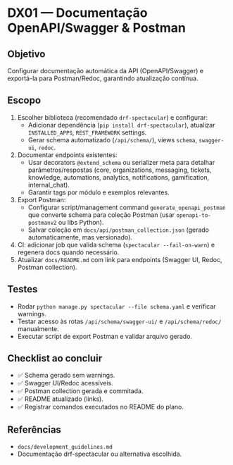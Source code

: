 # DX01 — Documentação OpenAPI/Swagger & Postman

## Objetivo
Configurar documentação automática da API (OpenAPI/Swagger) e exportá-la para Postman/Redoc, garantindo atualização contínua.

## Escopo
1. Escolher biblioteca (recomendado `drf-spectacular`) e configurar:
   - Adicionar dependência (`pip install drf-spectacular`), atualizar `INSTALLED_APPS`, `REST_FRAMEWORK` settings.
   - Gerar schema automatizado (`/api/schema/`), views `schema`, `swagger-ui`, `redoc`.
2. Documentar endpoints existentes:
   - Usar decorators `@extend_schema` ou serializer meta para detalhar parâmetros/respostas (core, organizations, messaging, tickets, knowledge, automations, analytics, notifications, gamification, internal_chat).
   - Garantir tags por módulo e exemplos relevantes.
3. Export Postman:
   - Configurar script/management command `generate_openapi_postman` que converte schema para coleção Postman (usar `openapi-to-postmanv2` ou libs Python).
   - Salvar coleção em `docs/api/postman_collection.json` (gerado automaticamente, mas versionado).
4. CI: adicionar job que valida schema (`spectacular --fail-on-warn`) e regenera docs quando necessário.
5. Atualizar `docs/README.md` com link para endpoints (Swagger UI, Redoc, Postman collection).

## Testes
- Rodar `python manage.py spectacular --file schema.yaml` e verificar warnings.
- Testar acesso às rotas `/api/schema/swagger-ui/` e `/api/schema/redoc/` manualmente.
- Executar script de export Postman e validar arquivo gerado.

## Checklist ao concluir
- ✅ Schema gerado sem warnings.
- ✅ Swagger UI/Redoc acessíveis.
- ✅ Postman collection gerada e commitada.
- ✅ README atualizado (links).
- ✅ Registrar comandos executados no README do plano.

## Referências
- `docs/development_guidelines.md`
- Documentação drf-spectacular ou alternativa escolhida.
